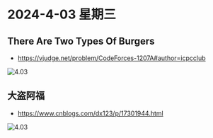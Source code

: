 # 2024-4-03 星期三

##  There Are Two Types Of Burgers

- https://vjudge.net/problem/CodeForces-1207A#author=icpcclub

![4.03](https://img2.imgtp.com/2024/04/03/R6ADSqyi.png)

## 大盗阿福

- https://www.cnblogs.com/dx123/p/17301944.html

![4.03](https://img2.imgtp.com/2024/04/03/aOcFxBHf.png)